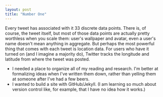 ```yaml
---
layout: post
title: "Number One"
---
```


Every tweet has associated with it 33 discrete data points. There is, of course, the tweet itself, but most of those data points are actually pretty worthless when you scale them: user's wallpaper and avatar, even a user's name doesn't mean anything in aggregate. But perhaps the most powerful thing that comes with each tweet is location data. For users who have it turned on (and I imagine a majority do), Twitter tracks the longitude and latitude from where the tweet was posted.

+ I needed a place to organize all of my reading and research. I'm better at formalizing ideas when I've written them down, rather than yelling them at someone after I've had a few beers.
+ I wanted to build a site with GitHub/Jekyll. (I am learning so much about version control like, for example, that I have no idea how it works.)